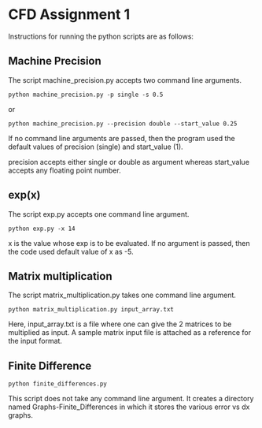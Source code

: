# CFD Assignment 1

Instructions for running the python scripts are as follows: 

## Machine Precision

The script machine_precision.py accepts two command line arguments.

`python machine_precision.py -p single -s 0.5`

or

`python machine_precision.py --precision double --start_value 0.25`

If no command line arguments are passed, then the program used the default values of precision (single) and start_value (1).

precision accepts either single or double as argument whereas start_value accepts any floating point number.

## exp(x)

The script exp.py accepts one command line argument.

`python exp.py -x 14`

x is the value whose exp is to be evaluated. If no argument is passed, then the code used default value of x as -5.

## Matrix multiplication

The script matrix_multiplication.py takes one command line argument. 

`python matrix_multiplication.py input_array.txt`

Here, input_array.txt is a file where one can give the 2 matrices to be multiplied as input. 
A sample matrix input file is attached as a reference for the input format.

## Finite Difference

`python finite_differences.py` 

This script does not take any command line argument. It creates a directory named Graphs-Finite_Differences in which it stores the various error vs dx graphs.

